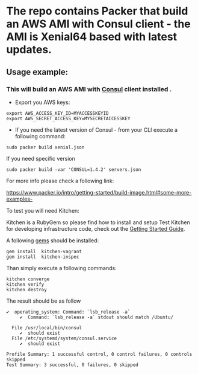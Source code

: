 # The repo contains Packer that build an AWS AMI with Consul client - the AMI is Xenial64 based with latest updates.

## Usage example:

### This will build an AWS AMI with [Consul](https://www.consul.io/) client installed . 

- Export you AWS keys:
```
export AWS_ACCESS_KEY_ID=MYACCESSKEYID
export AWS_SECRET_ACCESS_KEY=MYSECRETACCESSKEY
```
- If you need the latest version of Consul - from your CLI execute a following command:

```
sudo packer build xenial.json
``` 
If you need specific version 
```
sudo packer build -var 'CONSUL=1.4.2' servers.json
``` 
For more info please check a following link:

https://www.packer.io/intro/getting-started/build-image.html#some-more-examples-

To test you will need Kitchen:

Kitchen is a RubyGem so please find how to install and setup Test Kitchen for developing infrastructure code, check out the [Getting Started Guide](http://kitchen.ci/docs/getting-started/).

A following [gems](https://guides.rubygems.org/what-is-a-gem/) should be installed:

```
gem install  kitchen-vagrant
gem install  kitchen-inspec
```
Than simply execute a following commands:

```
kitchen converge
kitchen verify
kitchen destroy
```
The result should be as follow
``` 
✔  operating_system: Command: `lsb_release -a`
     ✔  Command: `lsb_release -a` stdout should match /Ubuntu/

  File /usr/local/bin/consul
     ✔  should exist
  File /etc/systemd/system/consul.service
     ✔  should exist

Profile Summary: 1 successful control, 0 control failures, 0 controls skipped
Test Summary: 3 successful, 0 failures, 0 skipped
```